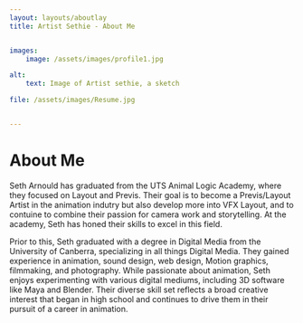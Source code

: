 ```yaml
---
layout: layouts/aboutlay
title: Artist Sethie - About Me


images:
    image: /assets/images/profile1.jpg

alt:
    text: Image of Artist sethie, a sketch

file: /assets/images/Resume.jpg


---
```

# About Me  

Seth Arnould has graduated from the UTS Animal Logic Academy, where they focused on Layout and Previs. Their goal is to become a Previs/Layout Artist in the animation indutry but also develop more into VFX Layout, and to contuine to combine their passion for camera work and storytelling. At the academy, Seth has honed their skills to excel in this field.

Prior to this, Seth graduated with a degree in Digital Media from the University of Canberra, specializing in all things Digital Media. They gained experience in animation, sound design, web design, Motion graphics, filmmaking, and photography. While passionate about animation, Seth enjoys experimenting with various digital mediums, including 3D software like Maya and Blender. Their diverse skill set reflects a broad creative interest that began in high school and continues to drive them in their pursuit of a career in animation.







